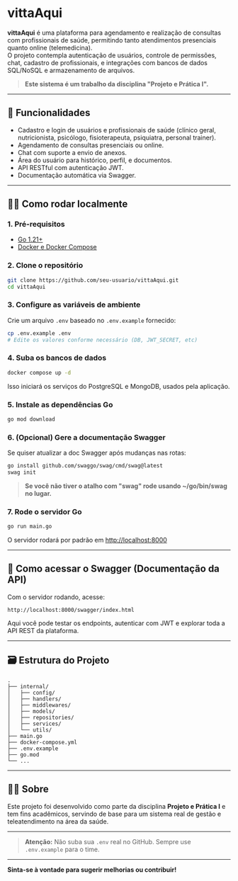 # vittaAqui

**vittaAqui** é uma plataforma para agendamento e realização de consultas com profissionais de saúde, permitindo tanto atendimentos presenciais quanto online (telemedicina).  
O projeto contempla autenticação de usuários, controle de permissões, chat, cadastro de profissionais, e integrações com bancos de dados SQL/NoSQL e armazenamento de arquivos.

> **Este sistema é um trabalho da disciplina "Projeto e Prática I".**

---

## 🚀 Funcionalidades

- Cadastro e login de usuários e profissionais de saúde (clínico geral, nutricionista, psicólogo, fisioterapeuta, psiquiatra, personal trainer).
- Agendamento de consultas presenciais ou online.
- Chat com suporte a envio de anexos.
- Área do usuário para histórico, perfil, e documentos.
- API RESTful com autenticação JWT.
- Documentação automática via Swagger.

---

## 🧑‍💻 Como rodar localmente

### 1. **Pré-requisitos**

- [Go 1.21+](https://go.dev/doc/install)
- [Docker e Docker Compose](https://docs.docker.com/get-docker/)

### 2. **Clone o repositório**

```sh
git clone https://github.com/seu-usuario/vittaAqui.git
cd vittaAqui
```

### 3. **Configure as variáveis de ambiente**

Crie um arquivo `.env` baseado no `.env.example` fornecido:

```sh
cp .env.example .env
# Edite os valores conforme necessário (DB, JWT_SECRET, etc)
```

### 4. **Suba os bancos de dados**

```sh
docker compose up -d
```

Isso iniciará os serviços do PostgreSQL e MongoDB, usados pela aplicação.

### 5. **Instale as dependências Go**

```sh
go mod download
```

### 6. **(Opcional) Gere a documentação Swagger**

Se quiser atualizar a doc Swagger após mudanças nas rotas:

```sh
go install github.com/swaggo/swag/cmd/swag@latest
swag init
```

> **Se você não tiver o atalho com "swag" rode usando ~/go/bin/swag no lugar.**

### 7. **Rode o servidor Go**

```sh
go run main.go
```

O servidor rodará por padrão em [http://localhost:8000](http://localhost:8000)

---

## 📑 Como acessar o Swagger (Documentação da API)

Com o servidor rodando, acesse:

```
http://localhost:8000/swagger/index.html
```

Aqui você pode testar os endpoints, autenticar com JWT e explorar toda a API REST da plataforma.

---

## 🗃️ Estrutura do Projeto

```
.
├── internal/
│   ├── config/
│   ├── handlers/
│   ├── middlewares/
│   ├── models/
│   ├── repositories/
│   ├── services/
│   └── utils/
├── main.go
├── docker-compose.yml
├── .env.example
├── go.mod
└── ...
```

---

## 👨‍🏫 Sobre

Este projeto foi desenvolvido como parte da disciplina **Projeto e Prática I** e tem fins acadêmicos, servindo de base para um sistema real de gestão e teleatendimento na área da saúde.

---

> **Atenção:** Não suba sua `.env` real no GitHub. Sempre use `.env.example` para o time.

---

**Sinta-se à vontade para sugerir melhorias ou contribuir!**
